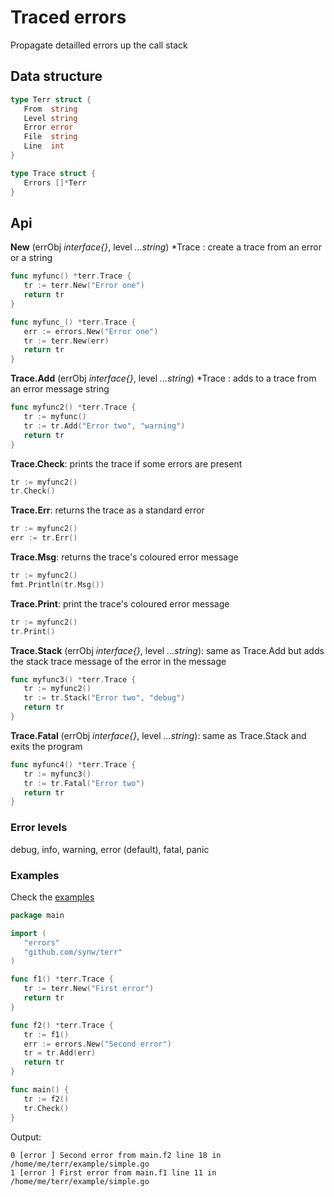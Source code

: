 # Traced errors

Propagate detailled errors up the call stack

## Data structure

   ```go
   type Terr struct {
      From  string
      Level string
	  Error error
	  File  string
	  Line  int
   }

   type Trace struct {
	  Errors []*Terr
   }
   ```

## Api

**New** (errObj *interface{}*, level *...string*) *Trace : create a trace 
from an error or a string

   ```go
   func myfunc() *terr.Trace {
      tr := terr.New("Error one")
      return tr
   }
   
   func myfunc_() *terr.Trace {
      err := errors.New("Error one")
      tr := terr.New(err)
      return tr
   }
   ```
   
**Trace.Add** (errObj *interface{}*, level *...string*) *Trace : adds to a trace 
from an error message string

   ```go
   func myfunc2() *terr.Trace {
      tr := myfunc()
      tr := tr.Add("Error two", "warning")
      return tr
   }
   ```
   
**Trace.Check**: prints the trace if some errors are present

   ```go
   tr := myfunc2()
   tr.Check()
   ```
   
**Trace.Err**: returns the trace as a standard error

   ```go
   tr := myfunc2()
   err := tr.Err()
   ```
   
**Trace.Msg**: returns the trace's coloured error message

   ```go
   tr := myfunc2()
   fmt.Println(tr.Msg())
   ```
   
**Trace.Print**: print the trace's coloured error message

   ```go
   tr := myfunc2()
   tr.Print()
   ```
   
**Trace.Stack** (errObj *interface{}*, level *...string*): 
same as Trace.Add but adds the stack trace message of the error in the message 

   ```go
   func myfunc3() *terr.Trace {
      tr := myfunc2()
      tr := tr.Stack("Error two", "debug")
      return tr
   }
   ```
   
**Trace.Fatal** (errObj *interface{}*, level *...string*): 
same as Trace.Stack and exits the program 

   ```go
   func myfunc4() *terr.Trace {
      tr := myfunc3()
      tr := tr.Fatal("Error two")
      return tr
   }
   ```
   
### Error levels

debug, info, warning, error (default), fatal, panic

### Examples 
   
Check the [examples](https://github.com/synw/terr/tree/master/example)

   ```go
   package main

   import (
      "errors"
	  "github.com/synw/terr"
   )

   func f1() *terr.Trace {
	  tr := terr.New("First error")
	  return tr
   }

   func f2() *terr.Trace {
	  tr := f1()
	  err := errors.New("Second error")
	  tr = tr.Add(err)
	  return tr
   }

   func main() {
	  tr := f2()
	  tr.Check()
   }
   ```
   
Output:
   
   ```
   0 [error ] Second error from main.f2 line 18 in /home/me/terr/example/simple.go
   1 [error ] First error from main.f1 line 11 in /home/me/terr/example/simple.go
   ```
